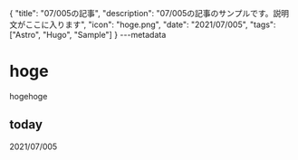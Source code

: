 {
  "title": "07/005の記事",
  "description": "07/005の記事のサンプルです。説明文がここに入ります",
  "icon": "hoge.png",
  "date": "2021/07/005",
  "tags": ["Astro", "Hugo", "Sample"]
}
---metadata

# hoge
hogehoge

## today
2021/07/005